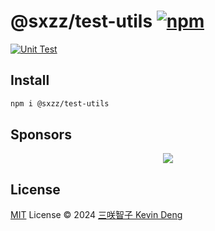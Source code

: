 # @sxzz/test-utils [![npm](https://img.shields.io/npm/v/@sxzz/test-utils.svg)](https://npmjs.com/package/@sxzz/test-utils)

[![Unit Test](https://github.com/sxzz/test-utils/actions/workflows/unit-test.yml/badge.svg)](https://github.com/sxzz/test-utils/actions/workflows/unit-test.yml)

## Install

```bash
npm i @sxzz/test-utils
```

## Sponsors

<p align="center">
  <a href="https://cdn.jsdelivr.net/gh/sxzz/sponsors/sponsors.svg">
    <img src='https://cdn.jsdelivr.net/gh/sxzz/sponsors/sponsors.svg'/>
  </a>
</p>

## License

[MIT](./LICENSE) License © 2024 [三咲智子 Kevin Deng](https://github.com/sxzz)
